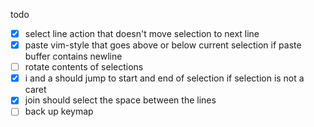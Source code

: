 todo

- [x] select line action that doesn't move selection to next line
- [x] paste vim-style that goes above or below current selection if paste buffer contains newline
- [ ] rotate contents of selections
- [x] i and a should jump to start and end of selection if selection is not a caret
- [x] join should select the space between the lines
- [ ] back up keymap
